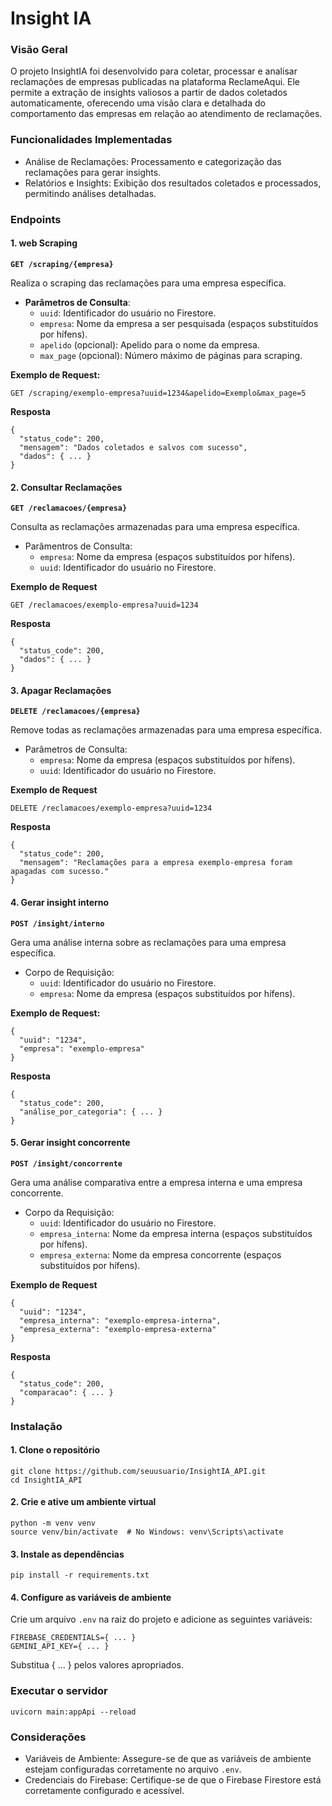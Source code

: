 # Insight IA

### Visão Geral
O projeto InsightIA foi desenvolvido para coletar, processar e analisar reclamações de empresas publicadas na plataforma ReclameAqui. Ele permite a extração de insights valiosos a partir de dados coletados automaticamente, oferecendo uma visão clara e detalhada do comportamento das empresas em relação ao atendimento de reclamações.

### Funcionalidades Implementadas
- Análise de Reclamações: Processamento e categorização das reclamações para gerar insights.
- Relatórios e Insights: Exibição dos resultados coletados e processados, permitindo análises detalhadas.

### Endpoints

#### 1. web Scraping

**`GET /scraping/{empresa}`**

Realiza o scraping das reclamações para uma empresa específica.

- **Parâmetros de Consulta**:
  - `uuid`: Identificador do usuário no Firestore.
  - `empresa`: Nome da empresa a ser pesquisada (espaços substituídos por hífens).
  - `apelido` (opcional): Apelido para o nome da empresa.
  - `max_page` (opcional): Número máximo de páginas para scraping.
 
**Exemplo de Request:**

```http
GET /scraping/exemplo-empresa?uuid=1234&apelido=Exemplo&max_page=5
```

**Resposta**
```
{
  "status_code": 200,
  "mensagem": "Dados coletados e salvos com sucesso",
  "dados": { ... }
}
```

#### 2. Consultar Reclamações

**`GET /reclamacoes/{empresa}`**

Consulta as reclamações armazenadas para uma empresa específica.

- Parâmentros de Consulta:
  - `empresa`: Nome da empresa (espaços substituídos por hífens).
  - `uuid`: Identificador do usuário no Firestore.

**Exemplo de Request**

```http
GET /reclamacoes/exemplo-empresa?uuid=1234
```

**Resposta**
```
{
  "status_code": 200,
  "dados": { ... }
}
```

#### 3. Apagar Reclamações

**`DELETE /reclamacoes/{empresa}`**

Remove todas as reclamações armazenadas para uma empresa específica.

- Parâmetros de Consulta:
  - `empresa`: Nome da empresa (espaços substituídos por hífens).
  - `uuid`: Identificador do usuário no Firestore.

**Exemplo de Request**

```http
DELETE /reclamacoes/exemplo-empresa?uuid=1234
```

**Resposta**

```
{
  "status_code": 200,
  "mensagem": "Reclamações para a empresa exemplo-empresa foram apagadas com sucesso."
}
```

#### 4. Gerar insight interno

**`POST /insight/interno`**

Gera uma análise interna sobre as reclamações para uma empresa específica.

- Corpo de Requisição:
  - `uuid`: Identificador do usuário no Firestore.
  - `empresa`: Nome da empresa (espaços substituídos por hífens).

**Exemplo de Request:**

```
{
  "uuid": "1234",
  "empresa": "exemplo-empresa"
}
```

**Resposta**

```
{
  "status_code": 200,
  "análise_por_categoria": { ... }
}
```

#### 5. Gerar insight concorrente

**`POST /insight/concorrente`**

Gera uma análise comparativa entre a empresa interna e uma empresa concorrente.

- Corpo da Requisição:
  - `uuid`: Identificador do usuário no Firestore.
  - `empresa_interna`: Nome da empresa interna (espaços substituídos por hífens).
  - `empresa_externa`: Nome da empresa concorrente (espaços substituídos por hífens).


**Exemplo de Request**

```
{
  "uuid": "1234",
  "empresa_interna": "exemplo-empresa-interna",
  "empresa_externa": "exemplo-empresa-externa"
}
```

**Resposta**

```
{
  "status_code": 200,
  "comparacao": { ... }
}
```

### Instalação

#### 1. Clone o repositório
```
git clone https://github.com/seuusuario/InsightIA_API.git
cd InsightIA_API
```

#### 2. Crie e ative um ambiente virtual
```
python -m venv venv
source venv/bin/activate  # No Windows: venv\Scripts\activate
```

#### 3. Instale as dependências
```
pip install -r requirements.txt
```

#### 4. Configure as variáveis de ambiente
Crie um arquivo `.env` na raiz do projeto e adicione as seguintes variáveis:

```
FIREBASE_CREDENTIALS={ ... }
GEMINI_API_KEY={ ... }
```
Substitua { ... } pelos valores apropriados.

### Executar o servidor
```
uvicorn main:appApi --reload
```

### Considerações
- Variáveis de Ambiente: Assegure-se de que as variáveis de ambiente estejam configuradas corretamente no arquivo `.env`.
- Credenciais do Firebase: Certifique-se de que o Firebase Firestore está corretamente configurado e acessível.



